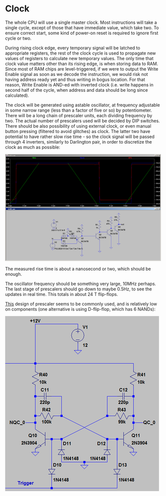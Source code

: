 # Clock

The whole CPU will use a single master clock. Most instructions will take a single cycle,
except of those that have immediate value, which take two. 
To ensure correct start, some kind of power-on reset
is required to ignore first cycle or two.

During rising clock edge, every temporary signal will be latched to appropriate registers,
the rest of the clock cycle is used to propagate new values of registers to calculate
new temporary values. The only time that clock value matters other than its rising edge,
is when storing data to RAM. Since most of RAM chips are level-triggered, if we were to
output the Write Enable signal as soon as we decode the instruction, we would risk
not having address ready yet and thus writing in bogus location. For that reason,
Write Enable is AND-ed with inverted clock (i.e. write happens in second half of the cycle,
when address and data should be long since calculated).

The clock will be generated using astable oscillator, at frequency adjustable in some narrow
range (less than a factor of five or so) by potentiometer. There will be a long chain of
prescaler units, each dividing frequency by two. The actual number of prescalers used will be
decided by DIP switches. There should be also possibility of using external clock, or even
manual button pressing (filtered to avoid glitches) as clock. The latter two have potential
to have rather slow rise time - so the clock signal will be passed through 4 inverters,
similarly to Darlington pair, in order to discretize the clock as much as possible:

![clock](images/clock_inv.png)

The measured rise time is about a nanosecond or two, which should be enough.

The oscillator frequency should be something very large, 10MHz perhaps. The last stage of
prescalers should go down to maybe 0.5Hz, to see the updates in real time. This totals
in about 24 T flip-flops.

[This](http://ch00ftech.com/2012/07/10/transistor-clock-part-2-prescaler/)
design of prescaler seems to be commonly used, and is relatively low on components
(one alternative is using D-flip-flop, which has 6 NANDs):

![prescaler](images/prescaler.png?raw=true)
